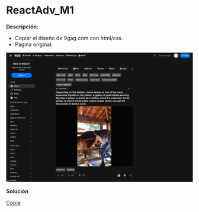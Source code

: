 # ReactAdv_M1

**Descripción:**

- Copiar el diseño de 9gag.com con html/css.
- Página original:
  
![Página original](9gap.com.png "Página original")

**Solución**

[Copia](index.html)